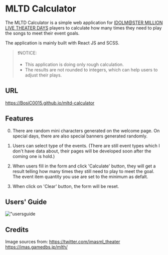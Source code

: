 # MLTD Calculator

The MLTD Calculator is a simple web application for [IDOLM@STER MILLION LIVE THEATER DAYS](https://millionlive.idolmaster.jp/theaterdays/) players to calculate how many times they need to play the songs to meet their event goals.

The application is mainly built with React JS and SCSS.

>❗️NOTICE: 
>- This application is doing only rough calculation.
>- The results are not rounded to integers, which can help users to adjust their plays.

## URL

https://BosiC0015.github.io/mltd-calculator

## Features

0. There are random mini characters generated on the welcome page. On special days, there are also special banners generated randomly.

1. Users can select type of the events. (There are still event types which I don't have data about, their pages will be developed soon after the coming one is hold.)

2. When users fill in the form and click 'Calculate' button, they will get a result telling how many times they still need to play to meet the goal.
The event item quantity you use are set to the minimum as defalt.

3. When click on 'Clear' button, the form will be reset.

## Users' Guide

!["usersguide](https://github.com/BosiC0015/mltd-calculator/blob/master/public/20220212_190615.gif)

## Credits

Image sources from:
https://twitter.com/imasml_theater
https://imas.gamedbs.jp/mlth/

<!-- ## Setup and Run -->

<!-- 1. ```cd``` to the directory -->
<!-- 2. install the depensencies in terminal with ```git install``` command -->
<!-- 3. run ```npm start``` -->
<!-- 4. open http://localhost:3000/ in the browser. -->